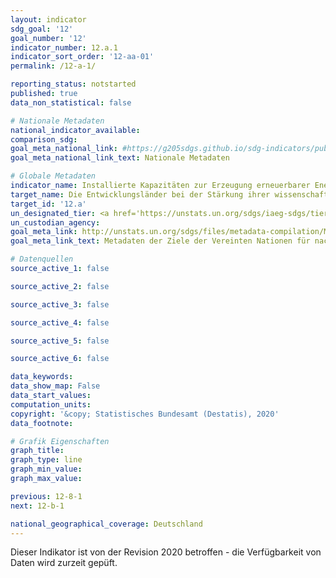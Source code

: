 ```yaml
---
layout: indicator
sdg_goal: '12'
goal_number: '12'
indicator_number: 12.a.1
indicator_sort_order: '12-aa-01'
permalink: /12-a-1/

reporting_status: notstarted
published: true
data_non_statistical: false

# Nationale Metadaten
national_indicator_available: 
comparison_sdg: 
goal_meta_national_link: #https://g205sdgs.github.io/sdg-indicators/public/MetaDe/12.a.1.pdf
goal_meta_national_link_text: Nationale Metadaten

# Globale Metadaten
indicator_name: Installierte Kapazitäten zur Erzeugung erneuerbarer Energie in Entwicklungsländern (in Watt pro Kopf)
target_name: Die Entwicklungsländer bei der Stärkung ihrer wissenschaftlichen und technologischen Kapazitäten im Hinblick auf den Übergang zu nachhaltigeren Konsum- und Produktionsmustern unterstützen
target_id: '12.a'
un_designated_tier: <a href='https://unstats.un.org/sdgs/iaeg-sdgs/tier-classification/' title='Klicken Sie hier um weitere Informationen zur UN-Tier-Klassifikation zu erhalten.'>Tier III</a>
un_custodian_agency: 
goal_meta_link: http://unstats.un.org/sdgs/files/metadata-compilation/Metadata-Goal-12.pdf
goal_meta_link_text: Metadaten der Ziele der Vereinten Nationen für nachhaltige Entwicklung

# Datenquellen
source_active_1: false

source_active_2: false

source_active_3: false

source_active_4: false

source_active_5: false

source_active_6: false

data_keywords: 
data_show_map: False
data_start_values: 
computation_units: 
copyright: '&copy; Statistisches Bundesamt (Destatis), 2020'
data_footnote: 

# Grafik Eigenschaften
graph_title: 
graph_type: line
graph_min_value: 
graph_max_value: 

previous: 12-8-1
next: 12-b-1

national_geographical_coverage: Deutschland
---
```


<span><i class="fas fa-exclamation-triangle"></i> Dieser Indikator ist von der Revision 2020 betroffen - die Verfügbarkeit von Daten wird zurzeit gepüft. <i class="fas fa-exclamation-triangle"></i></span>